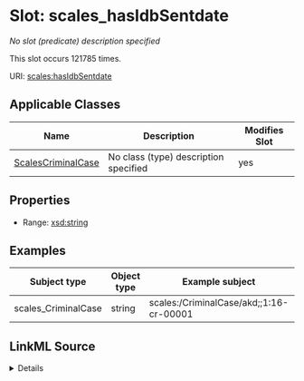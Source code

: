 

# Slot: scales_hasIdbSentdate


_No slot (predicate) description specified_






This slot occurs 121785 times.


URI: [scales:hasIdbSentdate](http://schemas.scales-okn.org/rdf/scales#hasIdbSentdate)



<!-- no inheritance hierarchy -->





## Applicable Classes

| Name | Description | Modifies Slot |
| --- | --- | --- |
| [ScalesCriminalCase](../classes/ScalesCriminalCase.md) | No class (type) description specified |  yes  |







## Properties

* Range: [xsd:string](http://www.w3.org/2001/XMLSchema#string)






## Examples

| Subject type | Object type | Example subject | Example object | Occurrences |
| --- | --- | --- | --- | --- |
| scales_CriminalCase | string | scales:/CriminalCase/akd;;1:16-cr-00001 | 08/01/2016 | 121785 |




## LinkML Source

<details>

```yaml
name: scales_hasIdbSentdate
annotations:
  count:
    tag: count
    value: 121785
description: No slot (predicate) description specified
examples:
- object:
    example_object: 08/01/2016
    example_object_type: string
    example_predicate: scales:hasIdbSentdate
    example_subject: scales:/CriminalCase/akd;;1:16-cr-00001
    example_subject_type: scales_CriminalCase
from_schema: scales-kg
rank: 1000
slot_uri: scales:hasIdbSentdate
alias: scales_hasIdbSentdate
domain_of:
- scales_CriminalCase
range: string

```
</details>